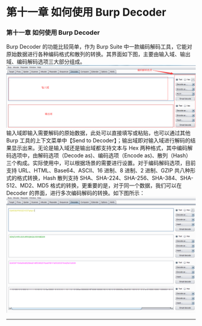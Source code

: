 # 第十一章 如何使用 Burp Decoder

### 第十一章 如何使用 Burp Decoder

Burp Decoder 的功能比较简单，作为 Burp Suite 中一款编码解码工具，它能对原始数据进行各种编码格式和散列的转换。其界面如下图，主要由输入域、输出域、编码解码选项三大部分组成。 ![](img/11_01.png) 输入域即输入需要解码的原始数据，此处可以直接填写或粘贴，也可以通过其他 Burp 工具的上下文菜单中【Send to Decoder】；输出域即对输入域进行解码的结果显示出来。无论是输入域还是输出域都支持文本与 Hex 两种格式，其中编码解码选项中，由解码选项（Decode as)、编码选项（Encode as)、散列（Hash）三个构成。实际使用中，可以根据场景的需要进行设置。对于编码解码选项，目前支持 URL、HTML、Base64、ASCII、16 进制、8 进制、2 进制、GZIP 共八种形式的格式转换，Hash 散列支持 SHA、SHA-224、SHA-256、SHA-384、SHA-512、MD2、MD5 格式的转换，更重要的是，对于同一个数据，我们可以在 Decoder 的界面，进行多次编码解码的转换。如下图所示： ![](img/11_02.png)

* * *